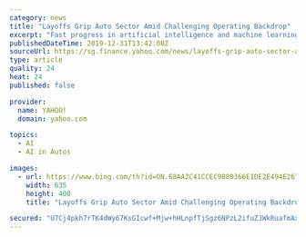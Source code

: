 ```yaml
---
category: news
title: "Layoffs Grip Auto Sector Amid Challenging Operating Backdrop"
excerpt: "Fast progress in artificial intelligence and machine learning is making the seemingly utopian concept of driverless cars a reality. New emission standards, weak credit growth and rise in ride-sharing services and used car sales are weighing on demand for new vehicle sales.A study by Fitch Ratings claims that global car sales are anticipated to ..."
publishedDateTime: 2019-12-31T13:42:00Z
sourceUrl: https://sg.finance.yahoo.com/news/layoffs-grip-auto-sector-amid-125012586.html
type: article
quality: 24
heat: 24
published: false

provider:
  name: YAHOO!
  domain: yahoo.com

topics:
  - AI
  - AI in Autos

images:
  - url: https://www.bing.com/th?id=ON.68AA2C41CCEC9080366E1DE2E494E267
    width: 635
    height: 400
    title: "Layoffs Grip Auto Sector Amid Challenging Operating Backdrop"

secured: "U7Cj4pkh7rTK4dWy67KsGIcwf+Mjw+hHLnpfTjSgz6NPzL2ifuZJWkRuafmAxG5U2X4ZJmR0y5XxHnPujiyYdq50EA6bpRgBwltCnRlbGnhitnMxRCJXhnTcnPSaWWMEcn7kArQjrV2uYL/KbWtvyg51Jyn3IVOxAVjIuPIOEs5h+W8YQvCpmLbw7LgyhbbIsaxIlDGjR/okGvlHvZFB7SihxWKOGIPX89AIPvr/knQ0a0Gbsq0GGq1RJxkHPtWrrmyBoZnS5fPoAcfBXItCbA==;TXG5PXqIczRl7Aa8Jj2htA=="
---
```


